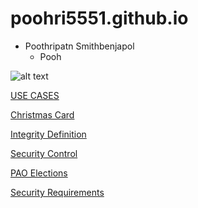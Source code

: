 # poohri5551.github.io

- Poothripatn Smithbenjapol
  - Pooh

![alt text](pic/IMG_4427.jpeg)

[USE CASES](usecases.md)

[Christmas Card](christmas.md)

[Integrity Definition](integrity.md)

[Security Control](security-control.md)

[PAO Elections](pao-elections.md)

[Security Requirements](security-requirements.md)
